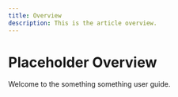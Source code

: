 ```yaml
---
title: Overview
description: This is the article overview.
---
```


# Placeholder Overview

Welcome to the something something user guide.
